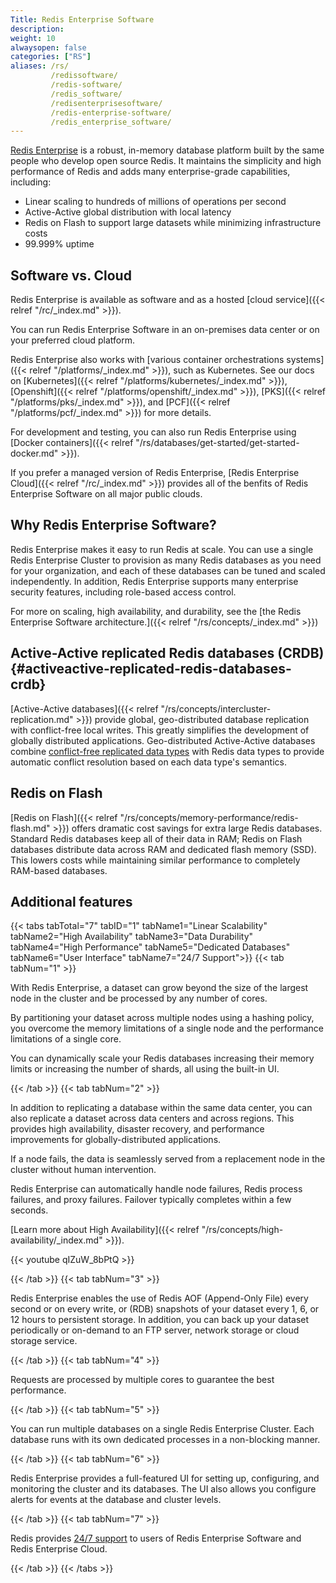 ```yaml
---
Title: Redis Enterprise Software
description:
weight: 10
alwaysopen: false
categories: ["RS"]
aliases: /rs/
         /redissoftware/
         /redis-software/
         /redis_software/
         /redisenterprisesoftware/
         /redis-enterprise-software/
         /redis_enterprise_software/
---
```


[Redis Enterprise](https://redislabs.com/redis-enterprise/) is a robust, in-memory database platform built by the same people who develop open source Redis.
It maintains the simplicity and high performance of Redis and adds many enterprise-grade capabilities, including:

- Linear scaling to hundreds of millions of operations per second
- Active-Active global distribution with local latency
- Redis on Flash to support large datasets while minimizing infrastructure costs
- 99.999% uptime

## Software vs. Cloud

Redis Enterprise is available as software and as a hosted [cloud service]({{< relref "/rc/_index.md" >}}).

You can run Redis Enterprise Software in an on-premises data center or on your preferred cloud platform. 

Redis Enterprise also works with [various container orchestrations systems]({{< relref "/platforms/_index.md" >}}), such as Kubernetes. See our docs on [Kubernetes]({{< relref "/platforms/kubernetes/_index.md" >}}), [Openshift]({{< relref "/platforms/openshift/_index.md" >}}), [PKS]({{< relref "/platforms/pks/_index.md" >}}), and [PCF]({{< relref "/platforms/pcf/_index.md" >}}) for more details.

For development and testing, you can also run Redis Enterprise using [Docker containers]({{< relref "/rs/databases/get-started/get-started-docker.md" >}}).

If you prefer a managed version of Redis Enterprise, [Redis Enterprise Cloud]({{< relref "/rc/_index.md" >}}) provides all of the benfits of Redis Enterprise Software on all major public clouds.

## Why Redis Enterprise Software?

Redis Enterprise makes it easy to run Redis at scale.
You can use a single Redis Enterprise Cluster to provision as many Redis databases as you need for your organization, and each of these databases can be tuned and scaled independently.
In addition, Redis Enterprise supports many enterprise security features, including role-based access control.

For more on scaling, high availability, and durability, see the [the Redis Enterprise Software architecture.]({{< relref "/rs/concepts/_index.md" >}})

## Active-Active replicated Redis databases (CRDB) {#activeactive-replicated-redis-databases-crdb}

[Active-Active databases]({{< relref "/rs/concepts/intercluster-replication.md" >}}) provide global, geo-distributed database replication with conflict-free local writes.
This greatly simplifies the development of globally distributed applications.
Geo-distributed Active-Active databases combine [conflict-free replicated data types](https://en.wikipedia.org/wiki/Conflict-free_replicated_data_type) with Redis data types to provide automatic conflict resolution based on each data type's semantics.

## Redis on Flash

[Redis on Flash]({{< relref "/rs/concepts/memory-performance/redis-flash.md" >}}) offers dramatic cost savings for extra large Redis databases.
Standard Redis databases keep all of their data in RAM; Redis on Flash databases distribute data across RAM and dedicated flash memory (SSD).
This lowers costs while maintaining similar performance to completely RAM-based databases.

## Additional features

{{< tabs tabTotal="7" tabID="1" tabName1="Linear Scalability" tabName2="High Availability" tabName3="Data Durability" tabName4="High Performance" tabName5="Dedicated Databases" tabName6="User Interface" tabName7="24/7 Support">}}
{{< tab tabNum="1" >}}

With Redis Enterprise, a dataset can grow beyond the size of the largest node in the cluster and be processed by any number of cores.

By partitioning your dataset across multiple nodes using a hashing policy, you overcome the memory limitations of a single node and the performance limitations of a single core.

You can dynamically scale your Redis databases increasing their memory limits or increasing the number of shards, all using the built-in UI.

{{< /tab >}}
{{< tab tabNum="2" >}}

In addition to replicating a database within the same data center, you can also replicate a dataset across data centers and across regions.
This provides high availability, disaster recovery, and performance improvements for globally-distributed applications.

If a node fails, the data is seamlessly served from a replacement node in the cluster without human intervention.

Redis Enterprise can automatically handle node failures, Redis process failures, and proxy failures.
Failover typically completes within a few seconds.

[Learn more about High Availability]({{< relref "/rs/concepts/high-availability/_index.md" >}}).

{{< youtube qIZuW_8bPtQ >}}

{{< /tab >}}
{{< tab tabNum="3" >}}

Redis Enterprise enables the use of Redis AOF (Append-Only File) every second or on
every write, or (RDB) snapshots of your dataset every 1, 6, or 12 hours
to persistent storage. In addition, you can back up your dataset
periodically or on-demand to an FTP server, network storage or cloud storage service.

{{< /tab >}}
{{< tab tabNum="4" >}}

Requests are processed by multiple cores to guarantee the best performance.

{{< /tab >}}
{{< tab tabNum="5" >}}

You can run multiple databases on a single Redis Enterprise Cluster.
Each database runs with its own dedicated processes in a non-blocking manner.

{{< /tab >}}
{{< tab tabNum="6" >}}

Redis Enterprise provides a full-featured UI for setting up, configuring, and monitoring the cluster and its databases.
The UI also allows you configure alerts for events at the database and cluster levels.

{{< /tab >}}
{{< tab tabNum="7" >}}

Redis provides [24/7 support](https://redislabs.com/redis-enterprise-deployment/support/) to users of Redis Enterprise Software and Redis Enterprise Cloud.

{{< /tab >}}
{{< /tabs >}}
